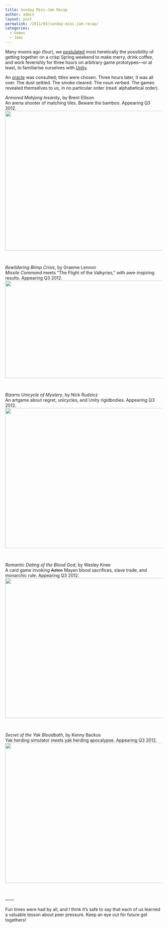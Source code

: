 ```yaml
---
title: Sunday Mini-Jam Recap
author: admin
layout: post
permalink: /2011/03/sunday-mini-jam-recap/
categories:
  - Games
  - Jams
---
```

Many moons ago (four), we <a href="http://www.montrealindies.com/?p=163" target="_blank">postulated</a> most heretically the possibility of getting together on a crisp Spring weekend to make merry, drink coffee, and work feverishly for three hours on arbitrary game prototypes&#8212;or at least, to familiarise ourselves with <a href="http://unity3d.com" target="_blank">Unity</a>.

An <a href="http://norefuge.net/vgng/vgng.html" target="_blank">oracle</a> was consulted; titles were chosen. Three hours later, it was all over. The dust settled. The smoke cleared. The noun verbed. The games revealed themselves to us, in no particular order (read: alphabetical order).

*Armored Mahjong Insanity*, by Brent Ellison  
An arena shooter of matching tiles. Beware the bamboo. Appearing Q3 2012.  
<img src="{{ site.baseurl }}/{{ site.oldwpdir }}/uploads/2011/03/Armoured-Mahjongg-Insanity.png" alt="" title="Armoured Mahjong Insanity" width="600" height="449" class="aligncenter size-full wp-image-166" />

&nbsp;

*Bewildering Blimp Crisis*, by Graeme Lennon  
*Missile Command* meets &#8220;The Flight of the Valkyries,&#8221; with awe-inspiring results. Appearing Q3 2012.  
<img src="{{ site.baseurl }}/{{ site.oldwpdir }}/uploads/2011/03/Bewildering-Blimp-Crisis.jpg" alt="" title="Bewildering Blimp Crisis" width="600" height="313" class="aligncenter size-full wp-image-170" />

&nbsp;

*Bizarro Unicycle of Mystery*, by Nick Rudzicz  
An artgame about regret, unicycles, and Unity rigidbodies. Appearing Q3 2012.  
<img src="{{ site.baseurl }}/{{ site.oldwpdir }}/uploads/2011/03/BizarroUnicycleOfMystery.png" alt="" title="BizarroUnicycleOfMystery" width="600" height="450" class="aligncenter size-full wp-image-167" />

&nbsp;

*Romantic Dating of the Blood God*, by Wesley Knee  
A card game invoking <s>Aztec</s> Mayan blood sacrifices, slave trade, and monarchic rule. Appearing Q3 2012.  
<img src="{{ site.baseurl }}/{{ site.oldwpdir }}/uploads/2011/03/RomanticDatingOfTheBloodGod.jpg" alt="" title="Romantic Dating of the Blood God" width="600" height="450" class="aligncenter size-full wp-image-169" />

&nbsp;

*Secret of the Yak Bloodbath*, by Kenny Backus  
Yak herding simulator meets yak herding apocalypse. Appearing Q3 2012.  
<img src="{{ site.baseurl }}/{{ site.oldwpdir }}/uploads/2011/03/secret_of_the_yak_bloodbath.png" alt="" title="secret_of_the_yak_bloodbath" width="600" height="450" class="aligncenter size-full wp-image-168" />

&nbsp;

&#8212;&#8212;

Fun times were had by all, and I think it&#8217;s safe to say that each of us learned a valuable lesson about peer pressure. Keep an eye out for future get togethers!
